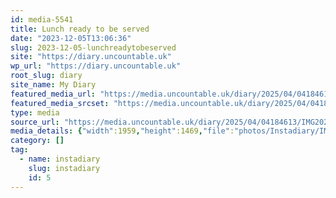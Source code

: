 ```yaml
---
id: media-5541
title: Lunch ready to be served
date: "2023-12-05T13:06:36"
slug: 2023-12-05-lunchreadytobeserved
site: "https://diary.uncountable.uk"
wp_url: "https://diary.uncountable.uk"
root_slug: diary
site_name: My Diary
featured_media_url: "https://media.uncountable.uk/diary/2025/04/04184613/IMG20231205130636.webp"
featured_media_srcset: "https://media.uncountable.uk/diary/2025/04/04184613/IMG20231205130636-300x225.webp 300w, https://media.uncountable.uk/diary/2025/04/04184613/IMG20231205130636-1024x768.webp 1024w, https://media.uncountable.uk/diary/2025/04/04184613/IMG20231205130636-150x150.webp 150w, https://media.uncountable.uk/diary/2025/04/04184613/IMG20231205130636-640x480.webp 640w, https://media.uncountable.uk/diary/2025/04/04184613/IMG20231205130636.webp 1959w"
type: media
source_url: "https://media.uncountable.uk/diary/2025/04/04184613/IMG20231205130636.webp"
media_details: {"width":1959,"height":1469,"file":"photos/Instadiary/IMG20231205130636.webp","filesize":144818,"sizes":{"medium":{"file":"IMG20231205130636-300x225.webp","width":300,"height":225,"filesize":26808,"mime_type":"image/webp","source_url":"https://media.uncountable.uk/diary/2025/04/04184613/IMG20231205130636-300x225.webp"},"large":{"file":"IMG20231205130636-1024x768.webp","width":1024,"height":768,"filesize":154126,"mime_type":"image/webp","source_url":"https://media.uncountable.uk/diary/2025/04/04184613/IMG20231205130636-1024x768.webp"},"thumbnail":{"file":"IMG20231205130636-150x150.webp","width":150,"height":150,"filesize":10440,"mime_type":"image/webp","source_url":"https://media.uncountable.uk/diary/2025/04/04184613/IMG20231205130636-150x150.webp"},"mobwidth":{"file":"IMG20231205130636-640x480.webp","width":640,"height":480,"filesize":84240,"mime_type":"image/webp","source_url":"https://media.uncountable.uk/diary/2025/04/04184613/IMG20231205130636-640x480.webp"},"full":{"file":"IMG20231205130636.webp","width":1959,"height":1469,"mime_type":"image/webp","source_url":"https://media.uncountable.uk/diary/2025/04/04184613/IMG20231205130636.webp"}},"image_meta":{"aperture":"0","credit":"","camera":"","caption":"","created_timestamp":"0","copyright":"","focal_length":"0","iso":"0","shutter_speed":"0","title":"","orientation":"0","keywords":[]}}
category: []
tag:
  - name: instadiary
    slug: instadiary
    id: 5
---
```


